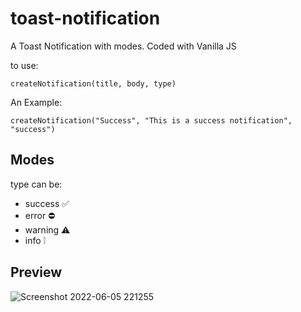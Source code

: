# toast-notification
A Toast Notification with modes. Coded with Vanilla JS

to use:

```
createNotification(title, body, type)
```
An Example:
```
createNotification("Success", "This is a success notification", "success")
```

## Modes
type can be:
- success ✅
- error ⛔
- warning ⚠
- info ❕

## Preview
![Screenshot 2022-06-05 221255](https://user-images.githubusercontent.com/20505286/172063315-04a98ee8-1c87-46f9-a7dc-b192651059a4.png)
